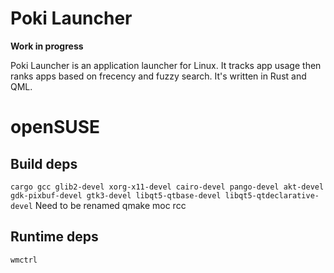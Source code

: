 # Poki Launcher

**Work in progress**

Poki Launcher is an application launcher for Linux.  It tracks app usage then ranks apps based on frecency and fuzzy search.
It's written in Rust and QML.

# openSUSE

## Build deps
`cargo gcc glib2-devel xorg-x11-devel cairo-devel pango-devel akt-devel gdk-pixbuf-devel gtk3-devel libqt5-qtbase-devel libqt5-qtdeclarative-devel`
Need to be renamed
qmake moc rcc

## Runtime deps
`wmctrl`